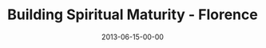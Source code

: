 ---
layout: message
category: message
series: "How to Build People"
title: "Building Spiritual Maturity - Florence"
date: 2013-06-15-00-00
message_id: 795
audio: "http://s3.amazonaws.com/crossroads-media/messages/audio/htbp_01_florence.mp3"
audio-duration: "41:05"
description: "Terry Phillips talks about building spiritual maturity."
video: "http://s3.amazonaws.com/crossroads-media/messages/video/htbp_01_florence.mp4"
video-duration: "41:11"
video-image: "http://s3.amazonaws.com/crossroads-media/images/htbp_01_still_fl.jpg"
tag: 
 - florence
 - terry-phillips
explicit: false
---